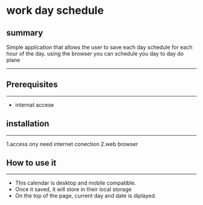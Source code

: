 # work day schedule

## summary

Simple application that allows the user to save each day schedule for each hour of the day.
using the browser you can schedule you day to day do plane

---

## Prerequisites

---

- internat accese

## installation

---

1.access ony need internet conection
2.web browser

## How to use it

---

- This calendar is desktop and mobile compatible.
- Once it saved, it will store in their local storage
- On the top of the page, current day and date is diplayed.
